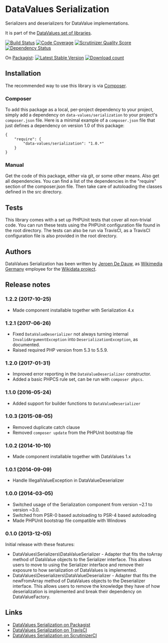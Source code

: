 # DataValues Serialization

Serializers and deserializers for DataValue implementations.

It is part of the [DataValues set of libraries](https://github.com/DataValues).

[![Build Status](https://secure.travis-ci.org/DataValues/Serialization.png?branch=master)](http://travis-ci.org/DataValues/Serialization)
[![Code Coverage](https://scrutinizer-ci.com/g/DataValues/Serialization/badges/coverage.png?s=3e52443ffbf18b98804feb7c02ba4416f3f986cb)](https://scrutinizer-ci.com/g/DataValues/Serialization/)
[![Scrutinizer Quality Score](https://scrutinizer-ci.com/g/DataValues/Serialization/badges/quality-score.png?s=818787ea88853bbfb76dc226eb4ab755729141c5)](https://scrutinizer-ci.com/g/DataValues/Serialization/)
[![Dependency Status](https://www.versioneye.com/php/data-values:serialization/badge.png)](https://www.versioneye.com/php/data-values:serialization)

On [Packagist](https://packagist.org/packages/data-values/serialization):
[![Latest Stable Version](https://poser.pugx.org/data-values/serialization/version.png)](https://packagist.org/packages/data-values/serialization)
[![Download count](https://poser.pugx.org/data-values/serialization/d/total.png)](https://packagist.org/packages/data-values/serialization)

## Installation

The recommended way to use this library is via [Composer](http://getcomposer.org/).

### Composer

To add this package as a local, per-project dependency to your project, simply add a
dependency on `data-values/serialization` to your project's `composer.json` file.
Here is a minimal example of a `composer.json` file that just defines a dependency on
version 1.0 of this package:

    {
        "require": {
            "data-values/serialization": "1.0.*"
        }
    }

### Manual

Get the code of this package, either via git, or some other means. Also get all dependencies.
You can find a list of the dependencies in the "require" section of the composer.json file.
Then take care of autoloading the classes defined in the src directory.

## Tests

This library comes with a set up PHPUnit tests that cover all non-trivial code. You can run these
tests using the PHPUnit configuration file found in the root directory. The tests can also be run
via TravisCI, as a TravisCI configuration file is also provided in the root directory.

## Authors

DataValues Serialization has been written by [Jeroen De Dauw](https://github.com/JeroenDeDauw),
as [Wikimedia Germany](https://wikimedia.de) employee for the [Wikidata project](https://wikidata.org/).

## Release notes

### 1.2.2 (2017-10-25)

* Made component installable together with Serialization 4.x

### 1.2.1 (2017-06-26)

* Fixed `DataValueDeserializer` not always turning internal `InvalidArgumentException` into
  `DeserializationException`, as documented.
* Raised required PHP version from 5.3 to 5.5.9.

### 1.2.0 (2017-01-31)

* Improved error reporting in the `DataValueDeserializer` constructor.
* Added a basic PHPCS rule set, can be run with `composer phpcs`.

### 1.1.0 (2016-05-24)

* Added support for builder functions to `DataValueDeserializer`

### 1.0.3 (2015-08-05)

* Removed duplicate catch clause
* Removed `composer update` from the PHPUnit bootstrap file

### 1.0.2 (2014-10-10)

* Made component installable together with DataValues 1.x

### 1.0.1 (2014-09-09)

* Handle IllegalValueException in DataValueDeserializer

### 1.0.0 (2014-03-05)

* Switched usage of the Serialization component from version ~2.1 to version ~3.0.
* Switched from PSR-0 based autoloading to PSR-4 based autoloading
* Made PHPUnit bootstrap file compatible with Windows

### 0.1.0 (2013-12-05)

Initial release with these features:

* DataValues\Serializers\DataValueSerializer - Adapter that fits the toArray method of DataValue
objects to the Serializer interface. This allows users to move to using the Serializer interface
and remove their exposure to how serialization of DataValues is implemented.
* DataValues\Deserializers\DataValueDeserializer - Adapter that fits the newFromArray method of
DataValues objects to the Deserializer interface. This allows users to remove the knowledge they
have of how deserialization is implemented and break their dependency on DataValueFactory.

## Links

* [DataValues Serialization on Packagist](https://packagist.org/packages/data-values/serialization)
* [DataValues Serialization on TravisCI](https://travis-ci.org/DataValues/Serialization)
* [DataValues Serialization on ScrutinizerCI](https://scrutinizer-ci.com/g/DataValues/Serialization/)
